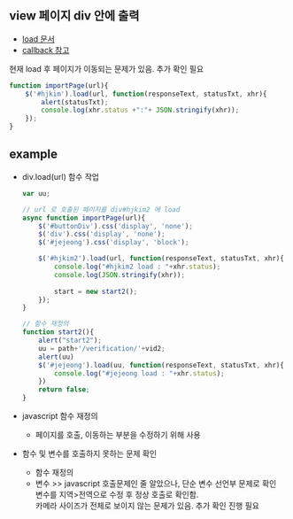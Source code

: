 ## view 페이지 div 안에 출력

- [load 문서](https://api.jquery.com/load/)
- [callback 참고](https://www.w3schools.com/jquery/jquery_ajax_load.asp)

현재 load 후 페이지가 이동되는 문제가 있음.
추가 확인 필요
```javascript
function importPage(url){
    $('#hjkim').load(url, function(responseText, statusTxt, xhr){
        alert(statusTxt);
        console.log(xhr.status +":"+ JSON.stringify(xhr));
    });
}
```

## example 

- div.load(url) 함수 작업 
    ```javascript
    var uu;

    // url 로 호출된 페이지를 div#hjkim2 에 load
    async function importPage(url){
        $('#buttonDiv').css('display', 'none');
        $('div').css('display', 'none');
        $('#jejeong').css('display', 'block');

        $('#hjkim2').load(url, function(responseText, statusTxt, xhr){
            console.log("#hjkim2 load : "+xhr.status);
            console.log(JSON.stringify(xhr));
            
            start = new start2();
        });
    }

    // 함수 재정의
    function start2(){
        alert("start2");
        uu = path+'/verification/'+vid2;
        alert(uu)
        $('#jejeong').load(uu, function(responseText, statusTxt, xhr){
            console.log("#jejeong load : "+xhr.status);
        })
        return false;
    }
    ```
- javascript 함수 재정의
    - 페이지를 호출, 이동하는 부분을 수정하기 위해 사용

- 함수 및 변수를 호출하지 못하는 문제 확인
    - 함수 재정의
    - 변수 >> javascript 호출문제인 줄 알았으나, 단순 변수 선언부 문제로 확인   
      변수를 지역>전역으로 수정 후 정상 호출로 확인함.   
      카메라 사이즈가 전체로 보이지 않는 문제가 있음. 추가 확인 진행 필요

